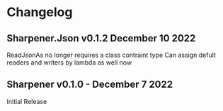 # Changelog
## Sharpener.Json v0.1.2 December 10 2022
ReadJsonAs no longer requires a class contraint type
Can assign defult readers and writers by lambda as well now
## Sharpener v0.1.0 - December 7 2022
Initial Release
